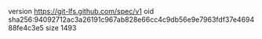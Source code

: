 version https://git-lfs.github.com/spec/v1
oid sha256:94092712ac3a26191c967ab828e66cc4c9db56e9e7963fdf37e469488fe4c3e5
size 1493
